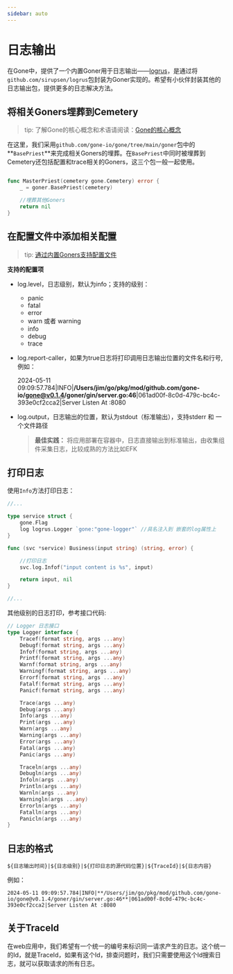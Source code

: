 ```yaml
---
sidebar: auto
---
```


# 日志输出

在Gone中，提供了一个内置Goner用于日志输出——[logrus](github.com/gone-io/gone/tree/main/goner/logrus)，是通过将`github.com/sirupsen/logrus`包封装为Goner实现的。希望有小伙伴封装其他的日志输出包，提供更多的日志解决方法。

## 将相关Goners埋葬到Cemetery

> tip: 了解Gone的核心概念和术语请阅读：[Gone的核心概念](https://goner.fun/zh/guide/core-concept.html)

在这里，我们采用`github.com/gone-io/gone/tree/main/goner`包中的**`BasePriest`**来完成相关Goners的埋葬。在`BasePriest`中同时被埋葬到Cemetery还包括配置和trace相关的Goners，这三个包一般一起使用。

```go

func MasterPriest(cemetery gone.Cemetery) error {
	_ = goner.BasePriest(cemetery)

	//埋葬其他Goners
	return nil
}
```


## 在配置文件中添加相关配置
> tip: [通过内置Goners支持配置文件](https://goner.fun/zh/guide/config.html)

**支持的配置项**
- log.level，日志级别，默认为info；支持的级别：
  - panic
  - fatal
  - error
  - warn 或者 warning
  - info
  - debug
  - trace
- log.report-caller，如果为true日志将打印调用日志输出位置的文件名和行号,例如：

    2024-05-11 09:09:57.784|INFO|**/Users/jim/go/pkg/mod/github.com/gone-io/gone@v0.1.4/goner/gin/server.go:46**|061ad00f-8c0d-479c-bc4c-393e0cf2cca2|Server Listen At :8080

- log.output，日志输出的位置，默认为stdout（标准输出），支持stderr 和 一个文件路径
    > **最佳实践：** 将应用部署在容器中，日志直接输出到标准输出，由收集组件采集日志，比较成熟的方法比如EFK

## 打印日志
使用`Info`方法打印日志：

```go
//...

type service struct {
    gone.Flag
    log logrus.Logger `gone:"gone-logger"` //具名注入到 嵌套的log属性上
}

func (svc *service) Business(input string) (string, error) {

    //打印日志
	svc.log.Infof("input content is %s", input)

	return input, nil
}

//...
```
其他级别的日志打印，参考接口代码:
```go
// Logger 日志接口
type Logger interface {
	Tracef(format string, args ...any)
	Debugf(format string, args ...any)
	Infof(format string, args ...any)
	Printf(format string, args ...any)
	Warnf(format string, args ...any)
	Warningf(format string, args ...any)
	Errorf(format string, args ...any)
	Fatalf(format string, args ...any)
	Panicf(format string, args ...any)

	Trace(args ...any)
	Debug(args ...any)
	Info(args ...any)
	Print(args ...any)
	Warn(args ...any)
	Warning(args ...any)
	Error(args ...any)
	Fatal(args ...any)
	Panic(args ...any)

	Traceln(args ...any)
	Debugln(args ...any)
	Infoln(args ...any)
	Println(args ...any)
	Warnln(args ...any)
	Warningln(args ...any)
	Errorln(args ...any)
	Fatalln(args ...any)
	Panicln(args ...any)
}
```


## 日志的格式

`${日志输出时间}|${日志级别}|${打印日志的源代码位置}|${TraceId}|${日志内容}`

例如：
```
2024-05-11 09:09:57.784|INFO|**/Users/jim/go/pkg/mod/github.com/gone-io/gone@v0.1.4/goner/gin/server.go:46**|061ad00f-8c0d-479c-bc4c-393e0cf2cca2|Server Listen At :8080
```

## 关于TraceId
在web应用中，我们希望有一个统一的编号来标识同一请求产生的日志。这个统一的Id，就是TraceId，如果有这个Id，排查问题时，我们只需要使用这个Id搜索日志，就可以获取请求的所有日志。
